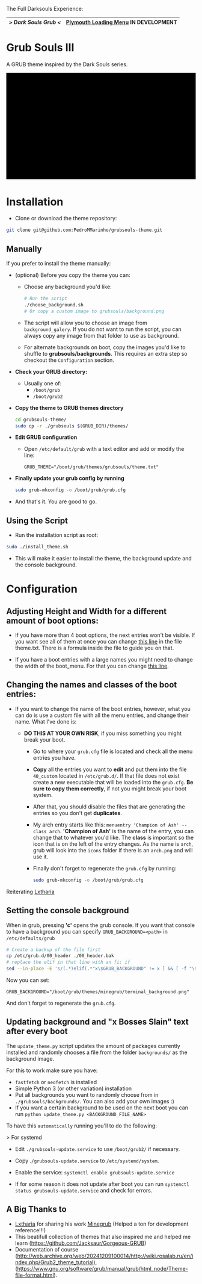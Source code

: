 The Full Darksouls Experience:

| *> Dark Souls Grub <* | [Plymouth Loading Menu]() IN DEVELOPMENT 
| --- | ---  |

# Grub Souls III 

A GRUB theme inspired by the Dark Souls series.

![grub souls preview](preview/grub-preview.gif)

# Installation

- Clone or download the theme repository:

```bash
git clone git@github.com:PedroMMarinho/grubsouls-theme.git
```

## Manually

If you prefer to install the theme manually:

- (optional) Before you copy the theme you can:

    - Choose any background you'd like:
        ```bash
        # Run the script
        ./choose_background.sh
        # Or copy a custom image to grubsouls/background.png
        ```
    - The script will allow you to choose an image from `background_galery`. If you do not want to run the script, you can always copy any image from that folder to use as background.

    - For alternate backgrounds on boot, copy the images you'd like to shuffle to **grubsouls/backgrounds**. This requires an extra step so checkout the `Configuration` section.
    
- **Check your GRUB directory:**
   - Usually one of:
     - `/boot/grub`
     - `/boot/grub2`

- **Copy the theme to GRUB themes directory**
   ```bash
   cd grubsouls-theme/
   sudo cp -r ./grubsouls $(GRUB_DIR)/themes/
    ```

- **Edit GRUB configuration**
  - Open `/etc/default/grub` with a text editor and add or modify the line:
  
       ```
       GRUB_THEME="/boot/grub/themes/grubsouls/theme.txt"
    ```

- **Finally update your grub config by running** 
  ```bash
  sudo grub-mkconfig -o /boot/grub/grub.cfg
    ```

- And that's it. You are good to go.

## Using the Script

- Run the installation script as root:

```bash
sudo ./install_theme.sh
```

- This will make it easier to install the theme, the background update and the console background.

# Configuration

## Adjusting Height and Width for a different amount of boot options:

- If you have more than 4 boot options, the next entries won't be visible. If you want see all of them at once you can change [this line](https://github.com/PedroMMarinho/grubsouls-theme/blob/main/grubsouls/theme.txt#L28)  in the file theme.txt. There is a formula inside the file to guide you on that.

- If you have a boot entries with a large names you might need to change the width of the boot_menu. For that you can change [this line](https://github.com/PedroMMarinho/grubsouls-theme/blob/main/grubsouls/theme.txt#L21).

## Changing the names and classes of the boot entries:

- If you want to change the name of the boot entries, however, what you can do is use a custom file with all the menu entries, and change their name. 
What I've done is: 
       
    - **DO THIS AT YOUR OWN RISK**, if you miss something you might break your boot.

       - Go to where your `grub.cfg` file is located and check all the menu entries you have.

       - **Copy** all the entries you want to **edit** and put them into the file `40_custom` located in `/etc/grub.d/`. If that file does not exist create a new executable that will be loaded into the `grub.cfg`. **Be sure to copy them correctly**, if not you might break your boot system.
  
       - After that, you should disable the files that are generating the entries so you don't get **duplicates**. 
  
       - My arch entry starts like this: `menuentry 'Champion of Ash' --class arch`. **'Champion of Ash'** is the name of the entry, you can change that to whatever you'd like. The **class** is important so the icon that is on the left of the entry changes. As the name is `arch`, grub will look into the `icons` folder if there is an `arch.png` and will use it.
  
      - Finally don't forget to regenerate the `grub.cfg` by running:
        ```bash
        sudo grub-mkconfig -o /boot/grub/grub.cfg
        ```

Reiterating [Lxtharia](https://github.com/Lxtharia/minegrub-theme?tab=readme-ov-file#setting-the-console-background)


## Setting the console background

When in grub, pressing **'c'** opens the grub console. If you want that console to have a background you can specify `GRUB_BACKGROUND=<path>` in `/etc/defaults/grub`

```bash
# Create a backup of the file first
cp /etc/grub.d/00_header ./00_header.bak
# replace the elif in that line with an fi; if
sed --in-place -E 's/(.*)elif(.*"x\$GRUB_BACKGROUND" != x ] && [ -f "\$GRUB_BACKGROUND" ].*)/\1fi; if\2/' /etc/grub.d/00_header
```

Now you can set:
```
GRUB_BACKGROUND="/boot/grub/themes/minegrub/terminal_background.png"
```

And don't forget to regenerate the `grub.cfg`.


## Updating background and "x Bosses Slain" text after every boot


The `update_theme.py` script updates the amount of packages currently installed and randomly chooses a file from the folder `backgrounds/` as the background image.

For this to work make sure you have:

- `fastfetch` or `neofetch` is installed
- Simple Python 3 (or other variation) installation 
- Put all backgrounds you want to randomly choose from in `./grubsouls/backgrounds/`. You can also add your own images :) 
- If you want a certain background to be used on the next boot you can run `python update_theme.py <BACKGROUND_FILE_NAME>`

To have this `automatically` running you'll to do the following:

\> For systemd

- Edit `./grubsouls-update.service` to use `/boot/grub2/` if necessary.

- Copy .`/grubsouls-update.service` to `/etc/systemd/system`.

- Enable the service: `systemctl enable grubsouls-update.service`

- If for some reason it does not update after boot you can run `systemctl status grubsouls-update.service` and check for errors.


## A Big Thanks to

- [Lxtharia](https://github.com/Lxtharia) for sharing his work [Minegrub](https://github.com/Lxtharia/minegrub-theme) (Helped a ton for development reference!!!)
- This beatifull collection of themes that also inspired me and helped me learn (https://github.com/Jacksaur/Gorgeous-GRUB)
- Documentation of course (http://web.archive.org/web/20241209100014/http://wiki.rosalab.ru/en/index.php/Grub2_theme_tutorial), (https://www.gnu.org/software/grub/manual/grub/html_node/Theme-file-format.html).
